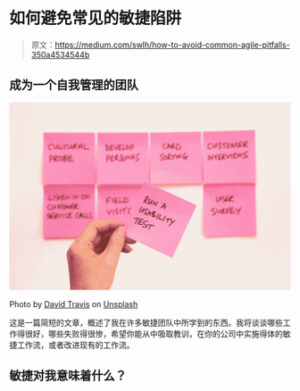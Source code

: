 # 如何避免常见的敏捷陷阱

> 原文：<https://medium.com/swlh/how-to-avoid-common-agile-pitfalls-350a4534544b>

## 成为一个自我管理的团队

![](img/cbe9552126a9a1efc959ee1dc546c977.png)

Photo by [David Travis](https://unsplash.com/@dtravisphd?utm_source=medium&utm_medium=referral) on [Unsplash](https://unsplash.com?utm_source=medium&utm_medium=referral)

这是一篇简短的文章，概述了我在许多敏捷团队中所学到的东西。我将谈谈哪些工作得很好，哪些失败得很惨，希望你能从中吸取教训，在你的公司中实施得体的敏捷工作流，或者改进现有的工作流。

## 敏捷对我意味着什么？
